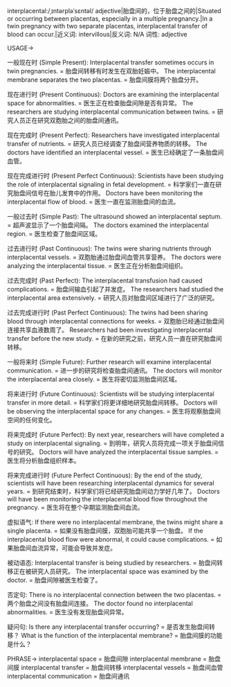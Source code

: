 interplacental:/ˌɪntərpləˈsɛntəl/
adjective|胎盘间的，位于胎盘之间的|Situated or occurring between placentas, especially in a multiple pregnancy.|In a twin pregnancy with two separate placentas, interplacental transfer of blood can occur.|近义词: intervillous|反义词: N/A
词性: adjective


USAGE->

一般现在时 (Simple Present):
Interplacental transfer sometimes occurs in twin pregnancies. = 胎盘间转移有时发生在双胎妊娠中。
The interplacental membrane separates the two placentas. = 胎盘间膜将两个胎盘分开。

现在进行时 (Present Continuous):
Doctors are examining the interplacental space for abnormalities. = 医生正在检查胎盘间隙是否有异常。
The researchers are studying interplacental communication between twins. = 研究人员正在研究双胞胎之间的胎盘间通讯。


现在完成时 (Present Perfect):
Researchers have investigated interplacental transfer of nutrients. = 研究人员已经调查了胎盘间营养物质的转移。
The doctors have identified an interplacental vessel. = 医生已经确定了一条胎盘间血管。


现在完成进行时 (Present Perfect Continuous):
Scientists have been studying the role of interplacental signaling in fetal development. = 科学家们一直在研究胎盘间信号在胎儿发育中的作用。
Doctors have been monitoring the interplacental flow of blood. = 医生一直在监测胎盘间的血流。


一般过去时 (Simple Past):
The ultrasound showed an interplacental septum. = 超声波显示了一个胎盘间隔。
The doctors examined the interplacental region. = 医生检查了胎盘间区域。


过去进行时 (Past Continuous):
The twins were sharing nutrients through interplacental vessels. = 双胞胎通过胎盘间血管共享营养。
The doctors were analyzing the interplacental tissue. = 医生正在分析胎盘间组织。


过去完成时 (Past Perfect):
The interplacental transfusion had caused complications. = 胎盘间输血引起了并发症。
The researchers had studied the interplacental area extensively. = 研究人员对胎盘间区域进行了广泛的研究。


过去完成进行时 (Past Perfect Continuous):
The twins had been sharing blood through interplacental connections for weeks. = 双胞胎已经通过胎盘间连接共享血液数周了。
Researchers had been investigating interplacental transfer before the new study. = 在新的研究之前，研究人员一直在研究胎盘间转移。



一般将来时 (Simple Future):
Further research will examine interplacental communication. = 进一步的研究将检查胎盘间通讯。
The doctors will monitor the interplacental area closely. = 医生将密切监测胎盘间区域。


将来进行时 (Future Continuous):
Scientists will be studying interplacental transfer in more detail. = 科学家们将更详细地研究胎盘间转移。
Doctors will be observing the interplacental space for any changes. = 医生将观察胎盘间空间的任何变化。


将来完成时 (Future Perfect):
By next year, researchers will have completed a study on interplacental signaling. = 到明年，研究人员将完成一项关于胎盘间信号的研究。
Doctors will have analyzed the interplacental tissue samples. = 医生将分析胎盘组织样本。



将来完成进行时 (Future Perfect Continuous):
By the end of the study, scientists will have been researching interplacental dynamics for several years. = 到研究结束时，科学家们将已经研究胎盘间动力学好几年了。
Doctors will have been monitoring the interplacental blood flow throughout the pregnancy. = 医生将在整个孕期监测胎盘间血流。


虚拟语气:
If there were no interplacental membrane, the twins might share a single placenta. = 如果没有胎盘间膜，双胞胎可能共享一个胎盘。
If the interplacental blood flow were abnormal, it could cause complications. = 如果胎盘间血流异常，可能会导致并发症。


被动语态:
Interplacental transfer is being studied by researchers. = 胎盘间转移正在被研究人员研究。
The interplacental space was examined by the doctor. = 胎盘间隙被医生检查了。



否定句:
There is no interplacental connection between the two placentas. = 两个胎盘之间没有胎盘间连接。
The doctor found no interplacental abnormalities. = 医生没有发现胎盘间异常。



疑问句:
Is there any interplacental transfer occurring? = 是否发生胎盘间转移？
What is the function of the interplacental membrane? = 胎盘间膜的功能是什么？



PHRASE->
interplacental space = 胎盘间隙
interplacental membrane = 胎盘间膜
interplacental transfer = 胎盘间转移
interplacental vessels = 胎盘间血管
interplacental communication = 胎盘间通讯
